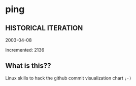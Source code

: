 # ping

## HISTORICAL ITERATION
2003-04-08

Incremented: 2136

## What is this?? 
Linux skills to hack the github commit visualization chart `;-)`
